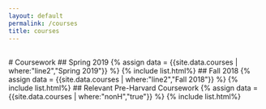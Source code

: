 ```yaml
---
layout: default
permalink: /courses
title: courses
---
```


<br>
# Coursework
## Spring 2019
{% assign data = {{site.data.courses | where:"line2","Spring 2019"}} %}
{% include list.html%}
## Fall 2018
{% assign data = {{site.data.courses | where:"line2","Fall 2018"}} %}
{% include list.html%}
## Relevant Pre-Harvard Coursework
{% assign data = {{site.data.courses | where:"nonH","true"}} %}
{% include list.html%}
<br>
